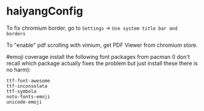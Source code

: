 # haiyangConfig
To fix chromium border, go to `Settings` -> `Use system title bar and borders`

To "enable" pdf scrolling with vimium, get PDF Viewer from chromium store.

#emoji coverage
install the following font packages from pacman (I don't recall which package actually fixes the problem but just install these there is no harm):
```
ttf-font-awesome
ttf-inconsolata
ttf-symbola
noto-fonts-emoji
unicode-emoji
```
